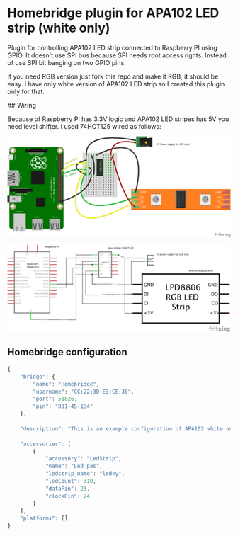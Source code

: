 # Homebridge plugin for APA102 LED strip (white only)

Plugin for controlling APA102 LED strip connected to Raspberry PI using GPIO. It doesn't use SPI bus because SPI needs root access rights. Instead of use SPI bit banging on two GPIO pins. 

If you need RGB version just fork this repo and make it RGB, it should be easy. I have only white version of APA102 LED strip so I created this plugin only for that. 

## Wiring 

Because of Raspberry PI has 3.3V logic and APA102 LED stripes has 5V you need level shifter. I used 74HCT125 wired as follows: 

![Breadboard](https://github.com/topas/homebridge-rpi-apa102-white/blob/master/wiring/rpi_apa102_bb.png)

![Scheme](https://github.com/topas/homebridge-rpi-apa102-white/blob/master/wiring/rpi_apa102_schema.png)

## Homebridge configuration 

```javascript
{
    "bridge": {
        "name": "Homebridge",
        "username": "CC:22:3D:E3:CE:30",
        "port": 51826,
        "pin": "031-45-154"
    },

    "description": "This is an example configuration of APA102 white only LED strip connected to Raspberry PI",

    "accessories": [
        {
            "accessory": "LedStrip",
            "name": "Led pas",
            "ledstrip_name": "ledky",
            "ledCount": 310,
            "dataPin": 23,
            "clockPin": 24
        }
    ],
    "platforms": []
}
```